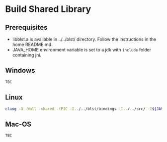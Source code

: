 # Build Shared Library

## Prerequisites

* libblst.a is available in ../../blst/ directory. Follow the instructions in the home README.md.
* JAVA_HOME environment variable is set to a jdk with `include` folder containing jni.

## Windows

```bat
TBC
```

## Linux

```bash
clang -O -Wall -shared -fPIC -I../../blst/bindings -I../../src/ -I${JAVA_HOME}/include -I${JAVA_HOME}/include/linux -o lib/libckzg4844jni.so c_kzg_4844_jni.c ../../src/c_kzg_4844.c ../../blst/libblst.a
```

## Mac-OS

```bash
TBC
```
